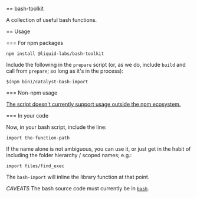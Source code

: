 == bash-toolkit

A collection of useful bash functions.

== Usage

=== For npm packages

    npm install @liquid-labs/bash-toolkit

Include the following in the `prepare` script (or, as we do, include `build` and
call from `prepare`; so long as it's in the process):

    $(npm bin)/catalyst-bash-import

=== Non-npm usage

[The script doesn't currently support usage outside the npm ecosystem.](https://github.com/Liquid-Labs/bash-toolkit/issues/4)

=== In your code

Now, in your bash script, include the line:

    import the-function-path

If the name alone is not ambiguous, you can use it, or just get in the habit of
including the folder hierarchy / scoped names; e.g.:

    import files/find_exec

The `bash-import` will inline the library function at that point.

*CAVEATS* The bash source code must currently be in [`bash`](https://github.com/Liquid-Labs/bash-toolkit/issues/2).
